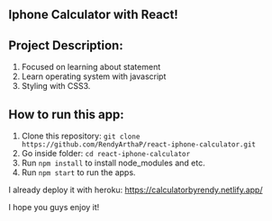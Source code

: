 ## Iphone Calculator with React!

## Project Description:
1. Focused on learning about statement
2. Learn operating system with javascript
3. Styling with CSS3.

## How to run this app:

1. Clone this repository: `git clone https://github.com/RendyArthaP/react-iphone-calculator.git`
2. Go inside folder: `cd react-iphone-calculator`
3. Run `npm install` to install node_modules and etc.
4. Run `npm start` to run the apps.

I already deploy it with heroku:
https://calculatorbyrendy.netlify.app/

I hope you guys enjoy it!
